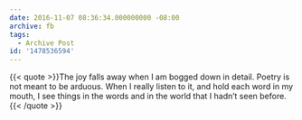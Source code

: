 ```yaml
---
date: 2016-11-07 08:36:34.000000000 -08:00
archive: fb
tags: 
  - Archive Post
id: '1478536594'
---
```


{{< quote >}}The joy falls away when I am bogged down in detail. Poetry is not meant to be arduous. When I really listen to it, and hold each word in my mouth, I see things in the words and in the world that I hadn’t seen before.{{< /quote >}}

